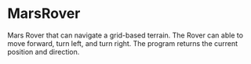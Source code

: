 # MarsRover
Mars Rover that can navigate a grid-based terrain. 
The Rover can able to move forward, turn left, and turn right.
The program returns the current position and direction.
